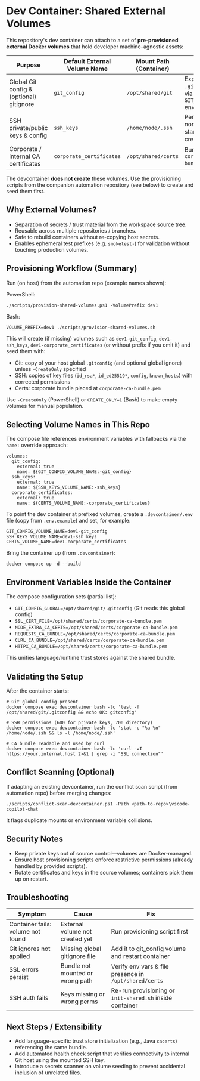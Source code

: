 # Dev Container: Shared External Volumes

This repository's dev container can attach to a set of **pre‑provisioned external Docker volumes** that hold developer machine–agnostic assets:

| Purpose | Default External Volume Name | Mount Path (Container) | Notes |
|---------|------------------------------|-------------------------|-------|
| Global Git config & (optional) gitignore | `git_config` | `/opt/shared/git` | Exposes `.gitconfig` used via `GIT_CONFIG_GLOBAL` env. |
| SSH private/public keys & config | `ssh_keys` | `/home/node/.ssh` | Permissions normalized at start; keys not created here. |
| Corporate / internal CA certificates | `corporate_certificates` | `/opt/shared/certs` | Bundle file: `corporate-ca-bundle.pem`. |

The devcontainer **does not create** these volumes. Use the provisioning scripts from the companion automation repository (see below) to create and seed them first.

## Why External Volumes?

* Separation of secrets / trust material from the workspace source tree.
* Reusable across multiple repositories / branches.
* Safe to rebuild containers without re-copying host secrets.
* Enables ephemeral test prefixes (e.g. `smoketest-`) for validation without touching production volumes.

## Provisioning Workflow (Summary)

Run (on host) from the automation repo (example names shown):

PowerShell:
```
./scripts/provision-shared-volumes.ps1 -VolumePrefix dev1
```

Bash:
```
VOLUME_PREFIX=dev1 ./scripts/provision-shared-volumes.sh
```

This will create (if missing) volumes such as `dev1-git_config`, `dev1-ssh_keys`, `dev1-corporate_certificates` (or without prefix if you omit it) and seed them with:

* Git: copy of your host global `.gitconfig` (and optional global ignore) unless `-CreateOnly` specified
* SSH: copies of key files (`id_rsa*`, `id_ed25519*`, `config`, `known_hosts`) with corrected permissions
* Certs: corporate bundle placed at `corporate-ca-bundle.pem`

Use `-CreateOnly` (PowerShell) or `CREATE_ONLY=1` (Bash) to make empty volumes for manual population.

## Selecting Volume Names in This Repo

The compose file references environment variables with fallbacks via the `name:` override approach:

```
volumes:
  git_config:
    external: true
    name: ${GIT_CONFIG_VOLUME_NAME:-git_config}
  ssh_keys:
    external: true
    name: ${SSH_KEYS_VOLUME_NAME:-ssh_keys}
  corporate_certificates:
    external: true
    name: ${CERTS_VOLUME_NAME:-corporate_certificates}
```

To point the dev container at prefixed volumes, create a `.devcontainer/.env` file (copy from `.env.example`) and set, for example:

```
GIT_CONFIG_VOLUME_NAME=dev1-git_config
SSH_KEYS_VOLUME_NAME=dev1-ssh_keys
CERTS_VOLUME_NAME=dev1-corporate_certificates
```

Bring the container up (from `.devcontainer`):
```
docker compose up -d --build
```

## Environment Variables Inside the Container

The compose configuration sets (partial list):

* `GIT_CONFIG_GLOBAL=/opt/shared/git/.gitconfig` (Git reads this global config)
* `SSL_CERT_FILE=/opt/shared/certs/corporate-ca-bundle.pem`
* `NODE_EXTRA_CA_CERTS=/opt/shared/certs/corporate-ca-bundle.pem`
* `REQUESTS_CA_BUNDLE=/opt/shared/certs/corporate-ca-bundle.pem`
* `CURL_CA_BUNDLE=/opt/shared/certs/corporate-ca-bundle.pem`
* `HTTPX_CA_BUNDLE=/opt/shared/certs/corporate-ca-bundle.pem`

This unifies language/runtime trust stores against the shared bundle.

## Validating the Setup

After the container starts:

```
# Git global config present
docker compose exec devcontainer bash -lc 'test -f /opt/shared/git/.gitconfig && echo OK: gitconfig'

# SSH permissions (600 for private keys, 700 directory)
docker compose exec devcontainer bash -lc 'stat -c "%a %n" /home/node/.ssh && ls -l /home/node/.ssh'

# CA bundle readable and used by curl
docker compose exec devcontainer bash -lc 'curl -vI https://your.internal.host 2>&1 | grep -i "SSL connection"'
```

## Conflict Scanning (Optional)

If adapting an existing devcontainer, run the conflict scan script (from automation repo) before merging changes:

```
./scripts/conflict-scan-devcontainer.ps1 -Path <path-to-repo>\vscode-copilot-chat
```

It flags duplicate mounts or environment variable collisions.

## Security Notes

* Keep private keys out of source control—volumes are Docker-managed.
* Ensure host provisioning scripts enforce restrictive permissions (already handled by provided scripts).
* Rotate certificates and keys in the source volumes; containers pick them up on restart.

## Troubleshooting

| Symptom | Cause | Fix |
|---------|-------|-----|
| Container fails: volume not found | External volume not created yet | Run provisioning script first |
| Git ignores not applied | Missing global gitignore file | Add it to git_config volume and restart container |
| SSL errors persist | Bundle not mounted or wrong path | Verify env vars & file presence in `/opt/shared/certs` |
| SSH auth fails | Keys missing or wrong perms | Re-run provisioning or `init-shared.sh` inside container |

## Next Steps / Extensibility

* Add language-specific trust store initialization (e.g., Java `cacerts`) referencing the same bundle.
* Add automated health check script that verifies connectivity to internal Git host using the mounted SSH key.
* Introduce a secrets scanner on volume seeding to prevent accidental inclusion of unrelated files.
